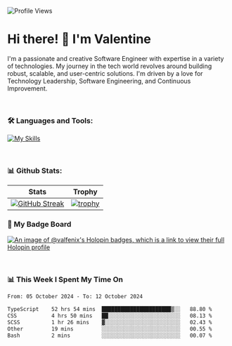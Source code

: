 
    
![Profile Views](https://komarev.com/ghpvc/?username=theodogwutech&color=blue)

# Hi there! 👋 I'm Valentine 
I'm a passionate and creative Software Engineer with expertise in a variety of technologies. My journey in the tech world revolves around building robust, scalable, and user-centric solutions. I'm driven by a love for Technology Leadership, Software Engineering, and Continuous Improvement.

<br />



### 🛠 Languages and Tools:

[![My Skills](https://skillicons.dev/icons?i=nodejs,js,nestjs,nextjs,react,vuejs,nuxtjs,express,tailwind,styledcomponents,materialui,mongodb,sequelize,mysql,postgres,pinia,redux,vite,html,css,pug,aws,prisma,bitbucket,bootstrap,emotion,git,gitlab,go,heroku,jest,netlify,nginx,npm,postman,rabbitmq,redis,supabase,svg,github,ts,ubuntu,vercel,vscode,yarn,powershell&perline=15)](https://skillicons.dev)

<br />

### 📊 Github Stats:

| Stats            | Trophy               |
|-----------------------|-------------------|
| [![GitHub Streak](https://streak-stats.demolab.com?user=theodogwutech&theme=great-gatsby&hide_border=true&border_radius=9.9)](https://git.io/streak-stats) | [![trophy](https://github-profile-trophy.vercel.app/?username=theodogwutech&theme=darkhub&column=7)](https://github.com/ryo-ma/github-profile-trophy) |

### 🥇 My Badge Board
[![An image of @valfenix's Holopin badges, which is a link to view their full Holopin profile](https://holopin.me/valfenix)](https://holopin.io/@valfenix)

<br />

### 📊 This Week I Spent My Time On
<!--START_SECTION:waka-->

```txt
From: 05 October 2024 - To: 12 October 2024

TypeScript    52 hrs 54 mins  ██████████████████████▒░░   88.80 %
CSS           4 hrs 50 mins   ██░░░░░░░░░░░░░░░░░░░░░░░   08.13 %
SCSS          1 hr 26 mins    ▓░░░░░░░░░░░░░░░░░░░░░░░░   02.43 %
Other         19 mins         ░░░░░░░░░░░░░░░░░░░░░░░░░   00.55 %
Bash          2 mins          ░░░░░░░░░░░░░░░░░░░░░░░░░   00.07 %
```

<!--END_SECTION:waka-->




